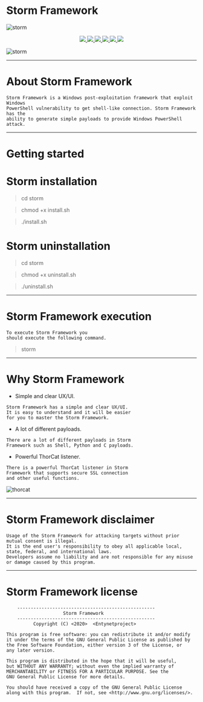 # Storm Framework

![storm](https://user-images.githubusercontent.com/54115104/79224763-5e2c1c80-7e64-11ea-853a-f720a1c60cfb.jpeg)

<p align="center">
  <a href="http://entynetproject.simplesite.com/">
    <img src="https://img.shields.io/badge/entynetproject-Ivan%20Nikolsky-blue.svg">
  </a> 
  <a href="https://github.com/entynetproject/storm/releases">
    <img src="https://img.shields.io/github/release/entynetproject/storm.svg">
  </a>
  <a href="https://wikipedia.org/wiki/Ruby_(programming_language)">
    <img src="https://img.shields.io/badge/language-ruby-red.svg">
 </a>
  <a href="https://github.com/entynetproject/storm/issues?q=is%3Aissue+is%3Aclosed">
      <img src="https://img.shields.io/github/issues/entynetproject/storm.svg">
  </a>
  <a href="https://github.com/entynetproject/storm/wiki">
      <img src="https://img.shields.io/badge/wiki%20-storm-lightgrey.svg">
 </a>
  <a href="https://twitter.com/entynetproject">
    <img src="https://img.shields.io/badge/twitter-entynetproject-blue.svg">
 </a>
</p>

![storm](https://user-images.githubusercontent.com/54115104/79493965-e3612e00-802a-11ea-9bb3-7329eb0e9063.png)

***

# About Storm Framework

    Storm Framework is a Windows post-exploitation framework that exploit Windows 
    PowerShell vulnerability to get shell-like connection. Storm Framework has the 
    ability to generate simple payloads to provide Windows PowerShell attack. 

***

# Getting started

# Storm installation

> cd storm

> chmod +x install.sh

> ./install.sh

# Storm uninstallation

> cd storm

> chmod +x uninstall.sh

> ./uninstall.sh

***

# Storm Framework execution

```
To execute Storm Framework you
should execute the following command.
```

> storm
      
***

# Why Storm Framework

* Simple and clear UX/UI.

```
Storm Framework has a simple and clear UX/UI. 
It is easy to understand and it will be easier 
for you to master the Storm Framework.
```

* A lot of different payloads.

```
There are a lot of different payloads in Storm 
Framework such as Shell, Python and C payloads.
```

* Powerful ThorCat listener.

```
There is a powerful ThorCat listener in Storm 
Framework that supports secure SSL connection 
and other useful functions.
```

![thorcat](https://user-images.githubusercontent.com/54115104/79493967-e3f9c480-802a-11ea-9195-814405207f0a.png)

***
    
# Storm Framework disclaimer

```
Usage of the Storm Framework for attacking targets without prior mutual consent is illegal.
It is the end user's responsibility to obey all applicable local, state, federal, and international laws.
Developers assume no liability and are not responsible for any misuse or damage caused by this program.
```

***

# Storm Framework license

```
    ---------------------------------------------------
                     Storm Framework                  
    ---------------------------------------------------
          Copyright (C) <2020>  <Entynetproject>

This program is free software: you can redistribute it and/or modify
it under the terms of the GNU General Public License as published by
the Free Software Foundation, either version 3 of the License, or
any later version.

This program is distributed in the hope that it will be useful,
but WITHOUT ANY WARRANTY; without even the implied warranty of
MERCHANTABILITY or FITNESS FOR A PARTICULAR PURPOSE. See the
GNU General Public License for more details.

You should have received a copy of the GNU General Public License
along with this program.  If not, see <http://www.gnu.org/licenses/>.
```
